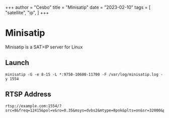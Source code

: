+++
author = "Cesbo"
title = "Minisatip"
date = "2023-02-10"
tags = [
    "satellite",
    "ip",
]
+++
# Minisatip

Minisatip is a SAT>IP server for Linux

## Launch

```
minisatip -G -e 8-15 -L *:9750-10600-11700 -F /var/log/minisatip.log -y 1554
```

## RTSP Address

```
rtsp://example.com:1554/?src=8&freq=12415&pol=v&ro=0.35&msys=dvbs2&mtype=8psk&plts=on&sr=32000&pids=all
```

